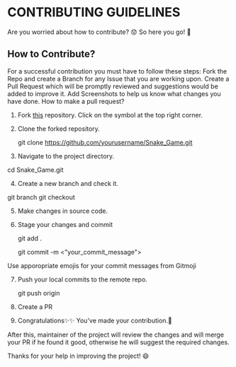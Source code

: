 # CONTRIBUTING GUIDELINES
Are you worried about how to contribute? 😟
So here you go! 🙂

## How to Contribute?
For a successful contribution you must have to follow these steps:
Fork the Repo and create a Branch for any Issue that you are working upon.
Create a Pull Request which will be promptly reviewed and suggestions would be added to improve it.
Add Screenshots to help us know what changes you have done.
How to make a pull request?

1. Fork [this](https://github.com/swati2603/Snake_Game) repository. Click on the  symbol at the top right corner.


2. Clone the forked repository.

   git clone https://github.com/yourusername/Snake_Game.git

3. Navigate to the project directory.

  cd Snake_Game.git

4. Create a new branch and check it.

  git branch <YourBranchName>
  git checkout <YourBranchName>

5. Make changes in source code.


6. Stage your changes and commit

   git add .

   git commit -m <"your_commit_message">

 Use apporopriate emojis for your commit messages from Gitmoji


7. Push your local commits to the remote repo.

   git push origin <YourBranchName>

8. Create a PR


9. Congratulations✨✨ You've made your contribution.🎉


After this, maintainer of the project will review the changes and will merge your PR if he found it good, otherwise he will suggest the required changes.

Thanks for your help in improving the project! 😄
